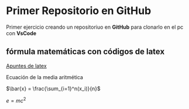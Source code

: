 # Primer Repositorio en GitHub

Primer ejercicio creando un repositoriuo en  **GitHub** para clonarlo en el pc con **VsCode**

## fórmula matemáticas con códigos de latex

[Apuntes de latex](https://metodos.fam.cie.uva.es/~latex/apuntes/apuntes3.pdf)

Ecuación de la media aritmética

$\bar{x} = \frac{\sum_{i=1}^n(x_i)}{n}$

$e = mc^2$
